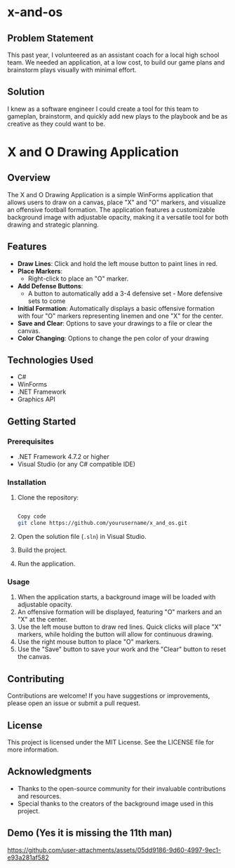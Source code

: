 # x-and-os

## Problem Statement
This past year, I volunteered as an assistant coach for a local high school team.  We needed an application, at a low cost, to build our game plans and brainstorm plays visually with minimal effort.

## Solution
I knew as a software engineer I could create a tool for this team to gameplan, brainstorm, and quickly add new plays to the playbook and be as creative as they could want to be.

# X and O Drawing Application

## Overview

The X and O Drawing Application is a simple WinForms application that allows users to draw on a canvas, place "X" and "O" markers, and visualize an offensive football formation. The application features a customizable background image with adjustable opacity, making it a versatile tool for both drawing and strategic planning.

## Features

- **Draw Lines**: Click and hold the left mouse button to paint lines in red.
- **Place Markers**:
    - Right-click to place an "O" marker.
- **Add Defense Buttons**:
    - A button to automatically add a 3-4 defensive set
          - More defensive sets to come
- **Initial Formation**: Automatically displays a basic offensive formation with four "O" markers representing linemen and one "X" for the center.
- **Save and Clear**: Options to save your drawings to a file or clear the canvas.
- **Color Changing**: Options to change the pen color of your drawing

## Technologies Used

- C#
- WinForms
- .NET Framework
- Graphics API

## Getting Started

### Prerequisites

- .NET Framework 4.7.2 or higher
- Visual Studio (or any C# compatible IDE)

### Installation

1. Clone the repository:
    
    ```bash
    
    Copy code
    git clone https://github.com/yourusername/x_and_os.git
    
    ```
    
2. Open the solution file (`.sln`) in Visual Studio.
3. Build the project.
4. Run the application.

### Usage

1. When the application starts, a background image will be loaded with adjustable opacity.
2. An offensive formation will be displayed, featuring "O" markers and an "X" at the center.
3. Use the left mouse button to draw red lines. Quick clicks will place "X" markers, while holding the button will allow for continuous drawing.
4. Use the right mouse button to place "O" markers.
5. Use the "Save" button to save your work and the "Clear" button to reset the canvas.

## Contributing

Contributions are welcome! If you have suggestions or improvements, please open an issue or submit a pull request.

## License

This project is licensed under the MIT License. See the LICENSE file for more information.

## Acknowledgments

- Thanks to the open-source community for their invaluable contributions and resources.
- Special thanks to the creators of the background image used in this project.

## Demo (Yes it is missing the 11th man)
https://github.com/user-attachments/assets/05dd9186-9d60-4997-9ec1-e93a281af582
